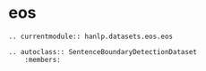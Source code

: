 # eos

```{eval-rst}
.. currentmodule:: hanlp.datasets.eos.eos

.. autoclass:: SentenceBoundaryDetectionDataset
	:members:

```
